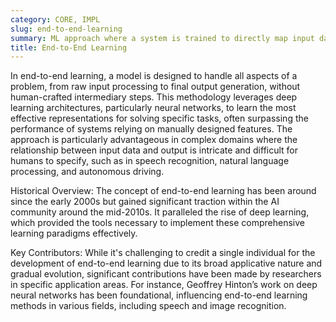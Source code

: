 ```yaml
---
category: CORE, IMPL
slug: end-to-end-learning
summary: ML approach where a system is trained to directly map input data to the desired output, minimizing the need for manual feature engineering.
title: End-to-End Learning
---
```


In end-to-end learning, a model is designed to handle all aspects of a problem, from raw input processing to final output generation, without human-crafted intermediary steps. This methodology leverages deep learning architectures, particularly neural networks, to learn the most effective representations for solving specific tasks, often surpassing the performance of systems relying on manually designed features. The approach is particularly advantageous in complex domains where the relationship between input data and output is intricate and difficult for humans to specify, such as in speech recognition, natural language processing, and autonomous driving.

Historical Overview:
The concept of end-to-end learning has been around since the early 2000s but gained significant traction within the AI community around the mid-2010s. It paralleled the rise of deep learning, which provided the tools necessary to implement these comprehensive learning paradigms effectively.

Key Contributors:
While it's challenging to credit a single individual for the development of end-to-end learning due to its broad applicative nature and gradual evolution, significant contributions have been made by researchers in specific application areas. For instance, Geoffrey Hinton’s work on deep neural networks has been foundational, influencing end-to-end learning methods in various fields, including speech and image recognition.